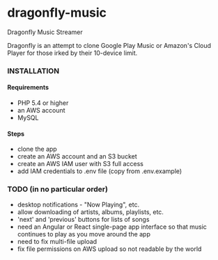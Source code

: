 # dragonfly-music
Dragonfly Music Streamer

Dragonfly is an attempt to clone Google Play Music or Amazon's Cloud Player for those
irked by their 10-device limit.


### INSTALLATION

#### Requirements
+ PHP 5.4 or higher
+ an AWS account
+ MySQL

#### Steps
+ clone the app
+ create an AWS account and an S3 bucket
+ create an AWS IAM user with S3 full access
+ add IAM credentials to .env file (copy from .env.example)


### TODO (in no particular order)
+ desktop notifications - "Now Playing", etc.
+ allow downloading of artists, albums, playlists, etc.
+ 'next' and 'previous' buttons for lists of songs
+ need an Angular or React single-page app interface so that music continues to play as you move around the app
+ need to fix multi-file upload
+ fix file permissions on AWS upload so not readable by the world
